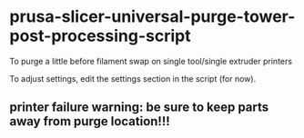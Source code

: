 # prusa-slicer-universal-purge-tower-post-processing-script
To purge a little before filament swap on single tool/single extruder printers

To adjust settings, edit the settings section in the script (for now).

## printer failure warning: be sure to keep parts away from purge location!!!

